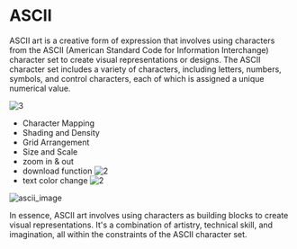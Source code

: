# ASCII
ASCII art is a creative form of expression that involves using characters from the ASCII (American Standard Code for Information Interchange) character set to create visual representations or designs. 
The ASCII character set includes a variety of characters, including letters, numbers, symbols, and control characters, each of which is assigned a unique numerical value.


![3](https://github.com/phos589/ASCII/assets/140889919/f2e0b411-0a54-445d-af54-087720ffc771)

* Character Mapping
* Shading and Density
* Grid Arrangement
* Size and Scale
* zoom in & out
* download function
![2](https://github.com/phos589/ASCII/assets/140889919/16d61ad7-6624-4411-8791-0a43964a2996)
* text color change
![2](https://github.com/phos589/ASCII/assets/140889919/11060d3b-9c39-4180-9710-38b7e7a65687)

![ascii_image](https://github.com/phos589/ASCII/assets/140889919/deaeae44-5997-4ab7-86ee-be408362ace5)

In essence, ASCII art involves using characters as building blocks to create visual representations. 
It's a combination of artistry, technical skill, and imagination, all within the constraints of the ASCII character set.
